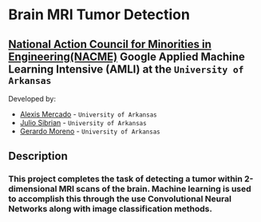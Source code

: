 <!--
Name of your teams' final project
-->
# Brain MRI Tumor Detection
## [National Action Council for Minorities in Engineering(NACME)](https://www.nacme.org) Google Applied Machine Learning Intensive (AMLI) at the `University of Arkansas`

<!--
List all of the members who developed the project and
link to each members respective GitHub profile
-->
Developed by:
- [Alexis Mercado](https://github.com/AIMS21) - `University of Arkansas`
- [Julio Sibrian](https://github.com/hachristian) - `University of Arkansas`
- [Gerardo Moreno](https://github.com/gdmoreno24) - `University of Arkansas`

## Description
### This project completes the task of detecting a tumor within 2-dimensional MRI scans of the brain. Machine learning is used to accomplish this through the use Convolutional Neural Networks along with image classification methods.
<!--
Give a short description on what your project accomplishes and what tools is uses. In addition, you can drop screenshots directly into your README file to add them to your README. Take these from your presentations.
-->
